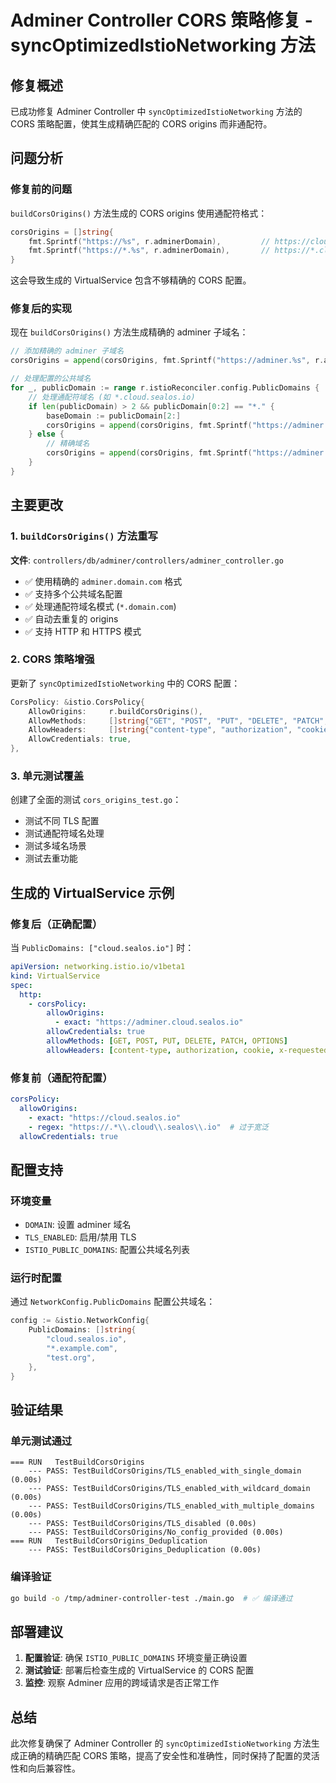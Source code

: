 # Adminer Controller CORS 策略修复 - syncOptimizedIstioNetworking 方法

## 修复概述

已成功修复 Adminer Controller 中 `syncOptimizedIstioNetworking` 方法的 CORS 策略配置，使其生成精确匹配的 CORS origins 而非通配符。

## 问题分析

### 修复前的问题
`buildCorsOrigins()` 方法生成的 CORS origins 使用通配符格式：

```go
corsOrigins = []string{
    fmt.Sprintf("https://%s", r.adminerDomain),         // https://cloud.sealos.io
    fmt.Sprintf("https://*.%s", r.adminerDomain),       // https://*.cloud.sealos.io
}
```

这会导致生成的 VirtualService 包含不够精确的 CORS 配置。

### 修复后的实现
现在 `buildCorsOrigins()` 方法生成精确的 adminer 子域名：

```go
// 添加精确的 adminer 子域名
corsOrigins = append(corsOrigins, fmt.Sprintf("https://adminer.%s", r.adminerDomain))

// 处理配置的公共域名
for _, publicDomain := range r.istioReconciler.config.PublicDomains {
    // 处理通配符域名 (如 *.cloud.sealos.io)
    if len(publicDomain) > 2 && publicDomain[0:2] == "*." {
        baseDomain := publicDomain[2:]
        corsOrigins = append(corsOrigins, fmt.Sprintf("https://adminer.%s", baseDomain))
    } else {
        // 精确域名
        corsOrigins = append(corsOrigins, fmt.Sprintf("https://adminer.%s", publicDomain))
    }
}
```

## 主要更改

### 1. `buildCorsOrigins()` 方法重写

**文件**: `controllers/db/adminer/controllers/adminer_controller.go`

- ✅ 使用精确的 `adminer.domain.com` 格式
- ✅ 支持多个公共域名配置
- ✅ 处理通配符域名模式 (`*.domain.com`)
- ✅ 自动去重复的 origins
- ✅ 支持 HTTP 和 HTTPS 模式

### 2. CORS 策略增强

更新了 `syncOptimizedIstioNetworking` 中的 CORS 配置：

```go
CorsPolicy: &istio.CorsPolicy{
    AllowOrigins:     r.buildCorsOrigins(),
    AllowMethods:     []string{"GET", "POST", "PUT", "DELETE", "PATCH", "OPTIONS"},
    AllowHeaders:     []string{"content-type", "authorization", "cookie", "x-requested-with"},
    AllowCredentials: true,
},
```

### 3. 单元测试覆盖

创建了全面的测试 `cors_origins_test.go`：
- 测试不同 TLS 配置
- 测试通配符域名处理
- 测试多域名场景
- 测试去重功能

## 生成的 VirtualService 示例

### 修复后（正确配置）

当 `PublicDomains: ["cloud.sealos.io"]` 时：

```yaml
apiVersion: networking.istio.io/v1beta1
kind: VirtualService
spec:
  http:
    - corsPolicy:
        allowOrigins:
          - exact: "https://adminer.cloud.sealos.io"
        allowCredentials: true
        allowMethods: [GET, POST, PUT, DELETE, PATCH, OPTIONS]
        allowHeaders: [content-type, authorization, cookie, x-requested-with]
```

### 修复前（通配符配置）

```yaml
corsPolicy:
  allowOrigins:
    - exact: "https://cloud.sealos.io"
    - regex: "https://.*\\.cloud\\.sealos\\.io"  # 过于宽泛
  allowCredentials: true
```

## 配置支持

### 环境变量
- `DOMAIN`: 设置 adminer 域名
- `TLS_ENABLED`: 启用/禁用 TLS
- `ISTIO_PUBLIC_DOMAINS`: 配置公共域名列表

### 运行时配置
通过 `NetworkConfig.PublicDomains` 配置公共域名：

```go
config := &istio.NetworkConfig{
    PublicDomains: []string{
        "cloud.sealos.io",
        "*.example.com",
        "test.org",
    },
}
```

## 验证结果

### 单元测试通过
```
=== RUN   TestBuildCorsOrigins
    --- PASS: TestBuildCorsOrigins/TLS_enabled_with_single_domain (0.00s)
    --- PASS: TestBuildCorsOrigins/TLS_enabled_with_wildcard_domain (0.00s)
    --- PASS: TestBuildCorsOrigins/TLS_enabled_with_multiple_domains (0.00s)
    --- PASS: TestBuildCorsOrigins/TLS_disabled (0.00s)
    --- PASS: TestBuildCorsOrigins/No_config_provided (0.00s)
=== RUN   TestBuildCorsOrigins_Deduplication
    --- PASS: TestBuildCorsOrigins_Deduplication (0.00s)
```

### 编译验证
```bash
go build -o /tmp/adminer-controller-test ./main.go  # ✅ 编译通过
```

## 部署建议

1. **配置验证**: 确保 `ISTIO_PUBLIC_DOMAINS` 环境变量正确设置
2. **测试验证**: 部署后检查生成的 VirtualService 的 CORS 配置
3. **监控**: 观察 Adminer 应用的跨域请求是否正常工作

## 总结

此次修复确保了 Adminer Controller 的 `syncOptimizedIstioNetworking` 方法生成正确的精确匹配 CORS 策略，提高了安全性和准确性，同时保持了配置的灵活性和向后兼容性。